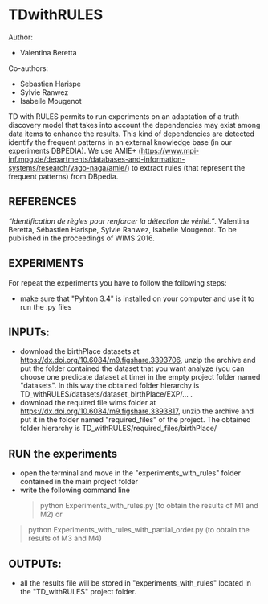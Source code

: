 # TDwithRULES

Author:
 - Valentina Beretta
	
Co-authors:
 - Sebastien Harispe
 - Sylvie Ranwez
 - Isabelle Mougenot

TD with RULES permits to run experiments on an adaptation of a truth discovery model that takes into account the dependencies may exist among data items to enhance the results.
This kind of dependencies are detected identify the frequent patterns in an external knowledge base (in our experiments DBPEDIA).
We use AMIE+ (https://www.mpi-inf.mpg.de/departments/databases-and-information-systems/research/yago-naga/amie/) to extract rules (that represent the frequent patterns) from DBpedia.

## REFERENCES
*“Identification de règles pour renforcer la détection de vérité.”*. Valentina Beretta, Sébastien Harispe, Sylvie Ranwez, Isabelle Mougenot. To be published in the proceedings of WIMS 2016.


## EXPERIMENTS
For repeat the experiments you have to follow the following steps:

 - make sure that "Pyhton 3.4" is installed on your computer and use it to run the .py files 
 
## INPUTs:
 - download the birthPlace datasets at https://dx.doi.org/10.6084/m9.figshare.3393706, unzip the archive and put the folder contained the dataset that you want analyze (you can choose one predicate dataset at time) in the empty project folder named "datasets". In this way the obtained folder hierarchy is TD_withRULES/datasets/dataset_birthPlace/EXP/... .
 - download the required file wims folder at https://dx.doi.org/10.6084/m9.figshare.3393817, unzip the archive and put it in the folder named "required_files" of the project. The obtained folder hierarchy is TD_withRULES/required_files/birthPlace/

 
## RUN the experiments
 - open the terminal and move in the "experiments_with_rules" folder contained in the main project folder
 - write the following command line
	> python Experiments_with_rules.py  (to obtain the results of M1 and M2)
  or 
  > python Experiments_with_rules_with_partial_order.py  (to obtain the results of  M3 and M4)
  
## OUTPUTs:
 - all the results file will be stored in "experiments_with_rules" located in the "TD_withRULES" project folder.
 

